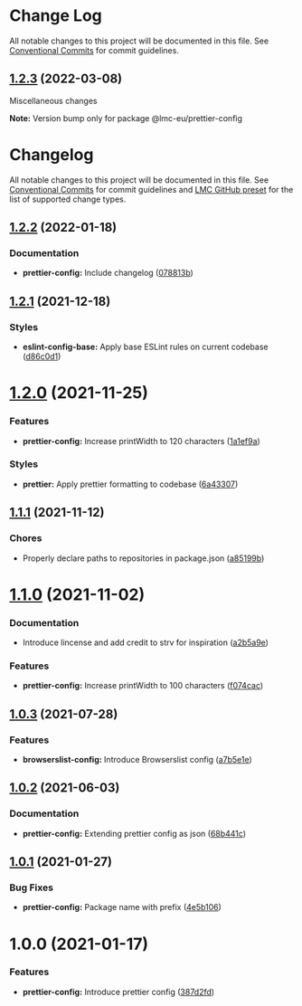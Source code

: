 # Change Log

All notable changes to this project will be documented in this file.
See [Conventional Commits](https://conventionalcommits.org) for commit guidelines.

<a name="1.2.3"></a>

## [1.2.3](https://github.com/lmc-eu/code-quality-tools/compare/@lmc-eu/prettier-config@1.2.2...@lmc-eu/prettier-config@1.2.3) (2022-03-08)

Miscellaneous changes

**Note:** Version bump only for package @lmc-eu/prettier-config

# Changelog

All notable changes to this project will be documented in this file.
See [Conventional Commits](https://conventionalcommits.org) for commit guidelines and [LMC GitHub preset](https://github.com/lmc-eu/code-quality-tools/tree/main/packages/conventional-changelog-lmc-github) for the list of supported change types.

<a name="1.2.2"></a>

## [1.2.2](https://github.com/lmc-eu/code-quality-tools/compare/@lmc-eu/prettir-config@1.2.1...@lmc-eu/prettir-config@1.2.2) (2022-01-18)

### Documentation

- **prettier-config:** Include changelog ([078813b](https://github.com/lmc-eu/code-quality-tools/commit/078813b))

<a name="1.2.1"></a>

## [1.2.1](https://github.com/lmc-eu/code-quality-tools/compare/@lmc-eu/prettir-config@1.2.0...@lmc-eu/prettir-config@1.2.1) (2021-12-18)

### Styles

- **eslint-config-base:** Apply base ESLint rules on current codebase ([d86c0d1](https://github.com/lmc-eu/code-quality-tools/commit/d86c0d1))

<a name="1.2.0"></a>

# [1.2.0](https://github.com/lmc-eu/code-quality-tools/compare/@lmc-eu/prettir-config@1.1.1...@lmc-eu/prettir-config@1.2.0) (2021-11-25)

### Features

- **prettier-config:** Increase printWidth to 120 characters ([1a1ef9a](https://github.com/lmc-eu/code-quality-tools/commit/1a1ef9a))

### Styles

- **prettier:** Apply prettier formatting to codebase ([6a43307](https://github.com/lmc-eu/code-quality-tools/commit/6a43307))

<a name="1.1.1"></a>

## [1.1.1](https://github.com/lmc-eu/code-quality-tools/compare/@lmc-eu/prettir-config@1.1.0...@lmc-eu/prettir-config@1.1.1) (2021-11-12)

### Chores

- Properly declare paths to repositories in package.json ([a85199b](https://github.com/lmc-eu/code-quality-tools/commit/a85199b))

<a name="1.1.0"></a>

# [1.1.0](ttps://github.com/lmc-eu/code-quality-tools/compare/@lmc-eu/prettir-config@1.0.3...@lmc-eu/prettir-config@1.1.0) (2021-11-02)

### Documentation

- Introduce lincense and add credit to strv for inspiration ([a2b5a9e](https://github.com/lmc-eu/code-quality-tools/commit/a2b5a9e))

### Features

- **prettier-config:** Increase printWidth to 100 characters ([f074cac](https://github.com/lmc-eu/code-quality-tools/commit/f074cac))

<a name="1.0.3"></a>

## [1.0.3](ttps://github.com/lmc-eu/code-quality-tools/compare/@lmc-eu/prettir-config@1.0.2...@lmc-eu/prettir-config@1.0.3) (2021-07-28)

### Features

- **browserslist-config:** Introduce Browserslist config ([a7b5e1e](https://github.com/lmc-eu/code-quality-tools/commit/a7b5e1e))

<a name="1.0.2"></a>

## [1.0.2](https://github.com/lmc-eu/code-quality-tools/compare/@lmc-eu/prettir-config@1.0.1...@lmc-eu/prettir-config@1.0.2) (2021-06-03)

### Documentation

- **prettier-config:** Extending prettier config as json ([68b441c](https://github.com/lmc-eu/code-quality-tools/commit/68b441c))

<a name="1.0.1"></a>

## [1.0.1](https://github.com/lmc-eu/code-quality-tools/compare/@lmc-eu/prettir-config@1.0.0...@lmc-eu/prettir-config@1.0.1) (2021-01-27)

### Bug Fixes

- **prettier-config:** Package name with prefix ([4e5b106](https://github.com/lmc-eu/code-quality-tools/commit/4e5b106))

<a name="1.0.0"></a>

# 1.0.0 (2021-01-17)

### Features

- **prettier-config:** Introduce prettier config ([387d2fd](https://github.com/lmc-eu/code-quality-tools/commit/387d2fd))
